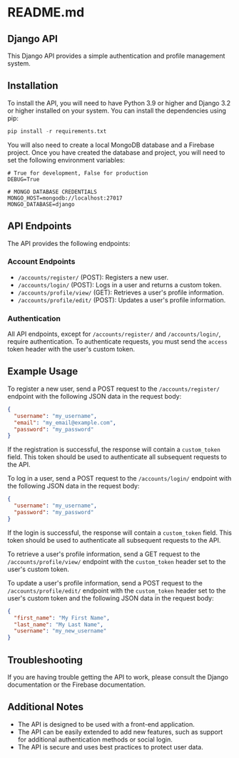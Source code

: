 # README.md

## Django API

This Django API provides a simple authentication and profile management system.

## Installation

To install the API, you will need to have Python 3.9 or higher and Django 3.2 or higher installed on your system. You can install the dependencies using pip:

```python
pip install -r requirements.txt
```

You will also need to create a local MongoDB database and a Firebase project. Once you have created the database and project, you will need to set the following environment variables:

```.env
# True for development, False for production
DEBUG=True

# MONGO DATABASE CREDENTIALS
MONGO_HOST=mongodb://localhost:27017
MONGO_DATABASE=django
```

## API Endpoints

The API provides the following endpoints:

### Account Endpoints

* `/accounts/register/` (POST): Registers a new user.
* `/accounts/login/` (POST): Logs in a user and returns a custom token.
* `/accounts/profile/view/` (GET): Retrieves a user's profile information.
* `/accounts/profile/edit/` (POST): Updates a user's profile information.

### Authentication

All API endpoints, except for `/accounts/register/` and `/accounts/login/`, require authentication. To authenticate requests, you must send the `access` token header with the user's custom token.

## Example Usage

To register a new user, send a POST request to the `/accounts/register/` endpoint with the following JSON data in the request body:

```json
{
  "username": "my_username",
  "email": "my_email@example.com",
  "password": "my_password"
}
```

If the registration is successful, the response will contain a `custom_token` field. This token should be used to authenticate all subsequent requests to the API.

To log in a user, send a POST request to the `/accounts/login/` endpoint with the following JSON data in the request body:

```json
{
  "username": "my_username",
  "password": "my_password"
}
```

If the login is successful, the response will contain a `custom_token` field. This token should be used to authenticate all subsequent requests to the API.

To retrieve a user's profile information, send a GET request to the `/accounts/profile/view/` endpoint with the `custom_token` header set to the user's custom token.

To update a user's profile information, send a POST request to the `/accounts/profile/edit/` endpoint with the `custom_token` header set to the user's custom token and the following JSON data in the request body:

```json
{
  "first_name": "My First Name",
  "last_name": "My Last Name",
  "username": "my_new_username"
}
```

## Troubleshooting

If you are having trouble getting the API to work, please consult the Django documentation or the Firebase documentation.

## Additional Notes

* The API is designed to be used with a front-end application.
* The API can be easily extended to add new features, such as support for additional authentication methods or social login.
* The API is secure and uses best practices to protect user data.
